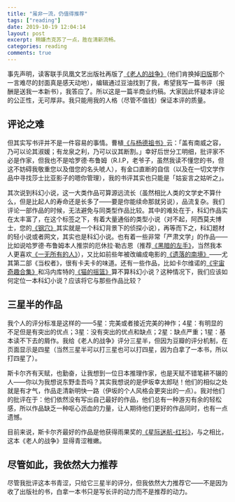 ```yaml
---
title: "虽非一流，仍值得推荐"
tags: ["reading"]
date: 2019-10-19 12:04:14
layout: post
excerpt: 稍嫌杰克苏了一点，胜在清新流畅。
categories: reading
comments: true
---
```


事先声明，读客联手凤凰文艺出版社再版了[《老人的战争》](https://book.douban.com/subject/33404938/)（他们肯换掉[旧版](https://book.douban.com/subject/11597350/)那个一言难尽的封面真是感天动地），编辑通过豆油找到了我，希望我写一篇书评（报酬是送我一本新书），我答应了。所以这是一篇半商业约稿。大家因此怀疑本评论的公正性，无可厚非。我只能用我的人格（尽管不值钱）保证本评的质量。

## 评论之难 ##

但其实写书评并不是一件容易的事情。曹植[《与杨德祖书》](https://ctext.org/wiki.pl?if=gb&chapter=566061&remap=gb)云：「盖有南威之容，乃可以论其淑媛；有龙泉之利，乃可以议其断割。」幸好后世分工明细，批评家不必是作家，但我也不是哈罗德·布鲁姆（R.I.P，老爷子，虽然我读不懂您的书，但这不妨碍我敬重您以及借您的名头唬人），有金口直断的自信（以及在一切文学作品中寻找莎士比亚影子的嗯你管理），我的书评其实也只能是「姑妄言之姑听之」。

其次说到科幻小说，这一大类作品可算源远流长（虽然相比人类的文学史不算什么，但是比起人的寿命还是长多了——要是你能续命那就另说），品流复杂。我们评论一部作品的时候，无法避免与同类型作品比较。其中的难处在于，科幻作品实在太丰富了，在这个标签之下，有着大量通俗的类型小说（对不起，阿西莫夫博士，您的[《钢穴》](https://book.douban.com/subject/1391508/)其实就是一个科幻背景下的侦探小说），再等而下之，科幻题材的轻小说或者网文，其实也是科幻小说。也有着一些非常「严肃文学」的作品——比如说哈罗德·布鲁姆本人推崇的厄休拉·勒古恩（推荐[《黑暗的左手》](https://book.douban.com/subject/26916012/)，当然我本人更喜欢[《一无所有的人》](https://book.douban.com/subject/26833398/)），又比如前些年被改编成电影的[《遗落的南境》](https://book.douban.com/subject/26833837/)——尤其第二部《当权者》，很有卡夫卡的味道。还有一些作品，比如卡尔维诺的[《宇宙奇趣合集》](https://book.douban.com/subject/10555491/)和冯内库特的[《猫的摇篮》](https://book.douban.com/subject/27145553/)算不算科幻小说？这种情况下，我们应该如何定位一本科幻小说？应该将它与那些作品比较？

## 三星半的作品 ##

我个人的评分标准是这样的——5星：完美或者接近完美的神作；4星：有明显的不足但是有突出的优点；3星：没有突出的优点和缺点；2星：缺点严重；1星：基本读不下去的屑作。我给《老人的战争》评分三星半，但因为豆瓣的评分机制，在页面显示是四星（当然三星半可以打三星也可以打四星，因为白拿了一本书，所以打四星了）。

斯卡尔齐有天赋，也勤奋，让我想到一位日本推理作家，也是天赋不错笔耕不辍的人——你以为我想说东野圭吾吗？其实我想说的是伊坂幸太郎哒！他们的相似之处就是有才气，作品走清新明快一路（伊坂的个人风格会更突出的一点）。我对他们的批评在于：他们依然没有写出自己最好的作品，他们总有一种游刃有余的轻松感，所以作品缺乏一种呕心沥血的力量，让人期待他们更好的作品同时，也有一点遗憾。

目前来说，斯卡尔齐最好的作品是他获得雨果奖的[《星际迷航-红衫》](https://book.douban.com/subject/25886175/)，与之相比，这本《老人的战争》显得青涩稚嫩。

## 尽管如此，我依然大力推荐 ##

尽管我批评这本书青涩，只给它三星半的评分，但我依然大力推荐它——不是因为收了出版社的书，白拿一本书只是写长评的动力而不是推荐的动力。


